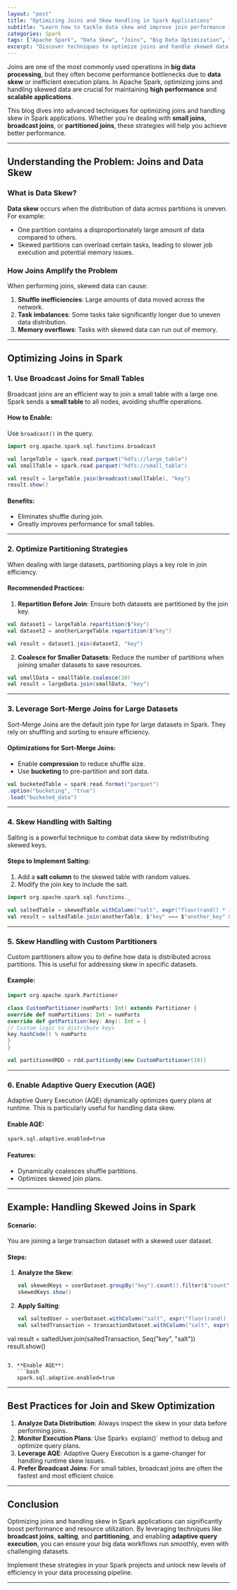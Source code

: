 ```yaml
---
layout: "post"
title: "Optimizing Joins and Skew Handling in Spark Applications"
subtitle: "Learn how to tackle data skew and improve join performance in Apache Spark for faster and efficient big data processing."
categories: Spark
tags: ["Apache Spark", "Data Skew", "Joins", "Big Data Optimization", "Spark Performance"]
excerpt: "Discover techniques to optimize joins and handle skewed data in Apache Spark, ensuring better performance and resource utilization in your big data workflows."
---
```

Joins are one of the most commonly used operations in **big data processing**, but they often become performance bottlenecks due to **data skew** or inefficient execution plans. In Apache Spark, optimizing joins and handling skewed data are crucial for maintaining **high performance** and **scalable applications**.

This blog dives into advanced techniques for optimizing joins and handling skew in Spark applications. Whether you`re dealing with **small joins**, **broadcast joins**, or **partitioned joins**, these strategies will help you achieve better performance.

---

## Understanding the Problem: Joins and Data Skew

### What is Data Skew?

**Data skew** occurs when the distribution of data across partitions is uneven. For example:
- One partition contains a disproportionately large amount of data compared to others.
- Skewed partitions can overload certain tasks, leading to slower job execution and potential memory issues.

### How Joins Amplify the Problem

When performing joins, skewed data can cause:
1. **Shuffle inefficiencies**: Large amounts of data moved across the network.
2. **Task imbalances**: Some tasks take significantly longer due to uneven data distribution.
3. **Memory overflows**: Tasks with skewed data can run out of memory.

---

## Optimizing Joins in Spark

### 1. Use Broadcast Joins for Small Tables

Broadcast joins are an efficient way to join a small table with a large one. Spark sends a **small table** to all nodes, avoiding shuffle operations.

#### How to Enable:
Use `broadcast()` in the query.

```scala
import org.apache.spark.sql.functions.broadcast

val largeTable = spark.read.parquet("hdfs://large_table")
val smallTable = spark.read.parquet("hdfs://small_table")

val result = largeTable.join(broadcast(smallTable), "key")
result.show()
```

#### Benefits:
- Eliminates shuffle during join.
- Greatly improves performance for small tables.

---

### 2. Optimize Partitioning Strategies

When dealing with large datasets, partitioning plays a key role in join efficiency.

#### Recommended Practices:
1. **Repartition Before Join**: Ensure both datasets are partitioned by the join key.

```scala
val dataset1 = largeTable.repartition($"key")
val dataset2 = anotherLargeTable.repartition($"key")

val result = dataset1.join(dataset2, "key")
```

2. **Coalesce for Smaller Datasets**: Reduce the number of partitions when joining smaller datasets to save resources.

```scala
val smallData = smallTable.coalesce(10)
val result = largeData.join(smallData, "key")
```

---

### 3. Leverage Sort-Merge Joins for Large Datasets

Sort-Merge Joins are the default join type for large datasets in Spark. They rely on shuffling and sorting to ensure efficiency.

#### Optimizations for Sort-Merge Joins:
- Enable **compression** to reduce shuffle size.
- Use **bucketing** to pre-partition and sort data.

```scala
val bucketedTable = spark.read.format("parquet")
.option("bucketing", "true")
.load("bucketed_data")
```

---

### 4. Skew Handling with Salting

Salting is a powerful technique to combat data skew by redistributing skewed keys.

#### Steps to Implement Salting:
1. Add a **salt column** to the skewed table with random values.
2. Modify the join key to include the salt.

```scala
import org.apache.spark.sql.functions._

val saltedTable = skewedTable.withColumn("salt", expr("floor(rand() * 10)"))
val result = saltedTable.join(anotherTable, $"key" === $"another_key" && $"salt" === $"salt_key")
```

---

### 5. Skew Handling with Custom Partitioners

Custom partitioners allow you to define how data is distributed across partitions. This is useful for addressing skew in specific datasets.

#### Example:
```scala
import org.apache.spark.Partitioner

class CustomPartitioner(numParts: Int) extends Partitioner {
override def numPartitions: Int = numParts
override def getPartition(key: Any): Int = {
// Custom logic to distribute keys
key.hashCode() % numParts
}
}

val partitionedRDD = rdd.partitionBy(new CustomPartitioner(10))
```

---

### 6. Enable Adaptive Query Execution (AQE)

Adaptive Query Execution (AQE) dynamically optimizes query plans at runtime. This is particularly useful for handling data skew.

#### Enable AQE:
```bash
spark.sql.adaptive.enabled=true
```

#### Features:
- Dynamically coalesces shuffle partitions.
- Optimizes skewed join plans.

---

## Example: Handling Skewed Joins in Spark

#### Scenario:
You are joining a large transaction dataset with a skewed user dataset.

#### Steps:
1. **Analyze the Skew**:
   ```scala
   val skewedKeys = userDataset.groupBy("key").count().filter($"count" > threshold)
   skewedKeys.show()
   ```

2. **Apply Salting**:
   ```scala
   val saltedUser = userDataset.withColumn("salt", expr("floor(rand() * 10)"))
   val saltedTransaction = transactionDataset.withColumn("salt", expr("floor(rand() * 10)"))

val result = saltedUser.join(saltedTransaction, Seq("key", "salt"))
result.show()
```

3. **Enable AQE**:
   ```bash
   spark.sql.adaptive.enabled=true
   ```

---

## Best Practices for Join and Skew Optimization

1. **Analyze Data Distribution**: Always inspect the skew in your data before performing joins.
2. **Monitor Execution Plans**: Use Spark`s `explain()` method to debug and optimize query plans.
3. **Leverage AQE**: Adaptive Query Execution is a game-changer for handling runtime skew issues.
4. **Prefer Broadcast Joins**: For small tables, broadcast joins are often the fastest and most efficient choice.

---

## Conclusion

Optimizing joins and handling skew in Spark applications can significantly boost performance and resource utilization. By leveraging techniques like **broadcast joins**, **salting**, and **partitioning**, and enabling **adaptive query execution**, you can ensure your big data workflows run smoothly, even with challenging datasets.

Implement these strategies in your Spark projects and unlock new levels of efficiency in your data processing pipeline.

---
